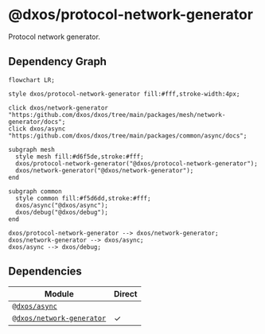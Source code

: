 # @dxos/protocol-network-generator

Protocol network generator.

## Dependency Graph

```mermaid
flowchart LR;

style dxos/protocol-network-generator fill:#fff,stroke-width:4px;

click dxos/network-generator "https:/github.com/dxos/dxos/tree/main/packages/mesh/network-generator/docs";
click dxos/async "https:/github.com/dxos/dxos/tree/main/packages/common/async/docs";

subgraph mesh
  style mesh fill:#d6f5de,stroke:#fff;
  dxos/protocol-network-generator("@dxos/protocol-network-generator");
  dxos/network-generator("@dxos/network-generator");
end

subgraph common
  style common fill:#f5d6dd,stroke:#fff;
  dxos/async("@dxos/async");
  dxos/debug("@dxos/debug");
end

dxos/protocol-network-generator --> dxos/network-generator;
dxos/network-generator --> dxos/async;
dxos/async --> dxos/debug;
```

## Dependencies

| Module | Direct |
|---|---|
| [`@dxos/async`](../../../common/async/docs/README.md) |  |
| [`@dxos/network-generator`](../../network-generator/docs/README.md) | &check; |
